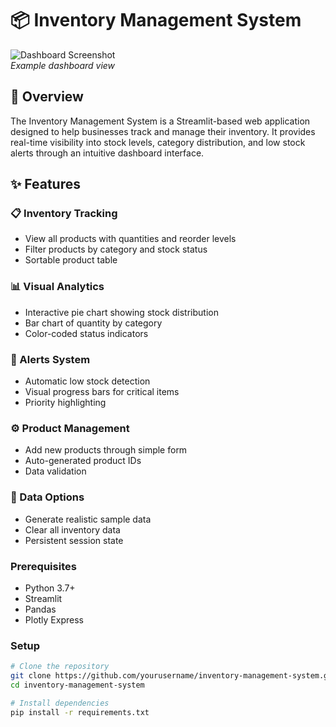 # 📦 Inventory Management System

![Dashboard Screenshot](./screenshot.png)  
*Example dashboard view*

## 🚀 Overview

The Inventory Management System is a Streamlit-based web application designed to help businesses track and manage their inventory. It provides real-time visibility into stock levels, category distribution, and low stock alerts through an intuitive dashboard interface.

## ✨ Features

### 📋 Inventory Tracking
- View all products with quantities and reorder levels
- Filter products by category and stock status
- Sortable product table

### 📊 Visual Analytics
- Interactive pie chart showing stock distribution
- Bar chart of quantity by category
- Color-coded status indicators

### 🚨 Alerts System
- Automatic low stock detection
- Visual progress bars for critical items
- Priority highlighting

### ⚙️ Product Management
- Add new products through simple form
- Auto-generated product IDs
- Data validation

### 🔄 Data Options
- Generate realistic sample data
- Clear all inventory data
- Persistent session state

### Prerequisites
- Python 3.7+
- Streamlit
- Pandas
- Plotly Express

### Setup
```bash
# Clone the repository
git clone https://github.com/yourusername/inventory-management-system.git
cd inventory-management-system

# Install dependencies
pip install -r requirements.txt
